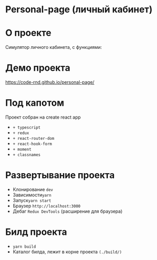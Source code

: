 # Personal-page (личный кабинет)

# О проекте

Симулятор личного кабинета, с функциями: <br>

# Демо проекта

https://code-rnd.github.io/personal-page/

# Под капотом

Проект собран на create react app

<ul>
  <li><code>+ typescript</code></li>
  <li><code>+ redux</code></li>
  <li><code>+ react-router-dom</code></li>
  <li><code>+ react-hook-form</code></li>
  <li><code>+ moment</code></li>
  <li><code>+ classnames</code></li>
</ul>

# Развертывание проекта

<ul>
  <li>Клонирование <code>dev</code></li>
  <li>Зависимости<code>yarn</code></li>
  <li>Запуск<code>yarn start</code></li>
  <li>Браузер <code>http://localhost:3000</code></li>
  <li>Дебаг <code>Redux DevTools</code> (расширение для браузера)</li>
 </ul>
 
 # Билд проекта
 <ul>
  <li><code>yarn build</code></li>
  <li>Каталог билда, лежит в корне проекта <code>(./build/)</code></li>
 </ul>
